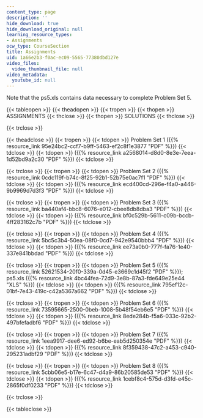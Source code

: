 ```yaml
---
content_type: page
description: ''
hide_download: true
hide_download_original: null
learning_resource_types:
- Assignments
ocw_type: CourseSection
title: Assignments
uid: 1a66e2b3-f0ac-ec09-5565-77380dbd127e
video_files:
  video_thumbnail_file: null
video_metadata:
  youtube_id: null
---
```


Note that the ps5.xls contains data necessary to complete Problem Set 5.

{{< tableopen >}}
{{< theadopen >}}
{{< tropen >}}
{{< thopen >}}
ASSIGNMENTS
{{< thclose >}}
{{< thopen >}}
SOLUTIONS
{{< thclose >}}

{{< trclose >}}

{{< theadclose >}}
{{< tropen >}}
{{< tdopen >}}
Problem Set 1 ({{% resource_link 95e24bc2-ccf7-b9ff-5463-ef2c8f1e3877 "PDF" %}})
{{< tdclose >}}
{{< tdopen >}}
({{% resource_link a2568014-d8d0-8e3e-7eea-1d52bd9a2c30 "PDF" %}})
{{< tdclose >}}

{{< trclose >}}
{{< tropen >}}
{{< tdopen >}}
Problem Set 2 ({{% resource_link 0cdc119f-b74c-8f25-92b1-52b75e0ac7f1 "PDF" %}})
{{< tdclose >}}
{{< tdopen >}}
({{% resource_link ecd400cd-296e-f4a0-a446-9b9969d7d3f3 "PDF" %}})
{{< tdclose >}}

{{< trclose >}}
{{< tropen >}}
{{< tdopen >}}
Problem Set 3 ({{% resource_link ba440af4-bbc8-6076-e012-cbee8db8dba3 "PDF" %}})
{{< tdclose >}}
{{< tdopen >}}
({{% resource_link bf0c529b-5611-c09b-bccb-4ff283162c7b "PDF" %}})
{{< tdclose >}}

{{< trclose >}}
{{< tropen >}}
{{< tdopen >}}
Problem Set 4 ({{% resource_link 5bc5c3b4-50ea-08f0-0cd7-942e9540bbb4 "PDF" %}})
{{< tdclose >}}
{{< tdopen >}}
({{% resource_link ee73a0b0-777f-fa76-1e40-337e841bbdad "PDF" %}})
{{< tdclose >}}

{{< trclose >}}
{{< tropen >}}
{{< tdopen >}}
Problem Set 5 ({{% resource_link 52621534-20f0-339a-0d45-e3669c1d45f2 "PDF" %}}); ps5.xls ({{% resource_link 4bc44fea-72d9-3e8b-87a3-fde649e25e44 "XLS" %}})
{{< tdclose >}}
{{< tdopen >}}
({{% resource_link 795ef12c-01bf-7e43-419c-c42a5367a662 "PDF" %}})
{{< tdclose >}}

{{< trclose >}}
{{< tropen >}}
{{< tdopen >}}
Problem Set 6 ({{% resource_link 73595665-2500-0beb-1008-5b48f54eb6e5 "PDF" %}})
{{< tdclose >}}
{{< tdopen >}}
({{% resource_link 8ede284b-f5a6-033c-92b2-497bfefadbf6 "PDF" %}})
{{< tdclose >}}

{{< trclose >}}
{{< tropen >}}
{{< tdopen >}}
Problem Set 7 ({{% resource_link 1eea9917-dee6-ed92-b6be-eab5d250354e "PDF" %}})
{{< tdclose >}}
{{< tdopen >}}
({{% resource_link 8f359438-47c2-a453-c940-295231adbf29 "PDF" %}})
{{< tdclose >}}

{{< trclose >}}
{{< tropen >}}
{{< tdopen >}}
Problem Set 8 ({{% resource_link 5cbb06e5-b17e-6c47-d4a9-86b20585de53 "PDF" %}})
{{< tdclose >}}
{{< tdopen >}}
({{% resource_link 1cebf8c4-575d-d3fd-e45c-2865f0df0233 "PDF" %}})
{{< tdclose >}}

{{< trclose >}}

{{< tableclose >}}